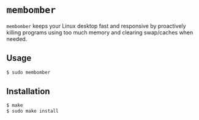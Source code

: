 # `membomber`
`membomber` keeps your Linux desktop fast and responsive by proactively killing programs using too much memory and clearing swap/caches when needed.

## Usage
```sh
$ sudo membomber
```

## Installation
```sh
$ make
$ sudo make install
```
